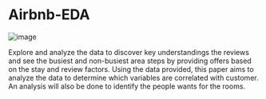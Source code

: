 # Airbnb-EDA

![image](https://github.com/bharatsoni0047/Airbnb-EDA/assets/111848240/92922d3a-909e-4bd9-a0b5-7398bdd39503)

Explore and analyze the data to discover key understandings the reviews and see the busiest and non-busiest area steps by providing offers based on the stay and review factors. Using the data provided, this paper aims to analyze the data to determine which variables are correlated with customer. An analysis will also be done to identify the people wants for the rooms.

